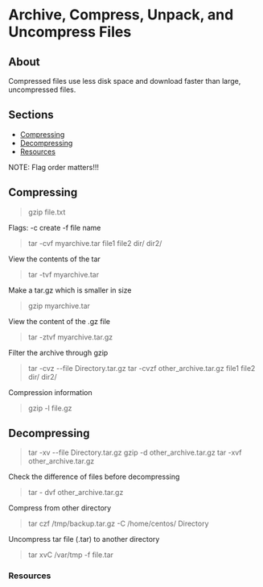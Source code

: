 # Archive, Compress, Unpack, and Uncompress Files

## About

Compressed files use less disk space and download faster than large, uncompressed files.

## Sections

- [Compressing](#Compressing)
- [Decompressing](#Decompressing)
- [Resources](#Resources)

NOTE: Flag order matters!!!

## Compressing

> gzip file.txt

Flags: -c create -f file name
> tar -cvf myarchive.tar file1 file2 dir/ dir2/

View the contents of the tar
> tar -tvf myarchive.tar

Make a tar.gz which is smaller in size
> gzip myarchive.tar

View the content of the .gz file
> tar -ztvf myarchive.tar.gz

Filter the archive through gzip
> tar -cvz --file Directory.tar.gz
> tar -cvzf other_archive.tar.gz  file1 file2 dir/ dir2/

Compression information
> gzip -l file.gz

## Decompressing

> tar -xv --file Directory.tar.gz
> gzip -d other_archive.tar.gz
> tar -xvf other_archive.tar.gz

Check the difference of files before decompressing
> tar - dvf other_archive.tar.gz

Compress from other directory
> tar czf /tmp/backup.tar.gz -C /home/centos/ Directory

Uncompress tar file (.tar) to another directory
> tar xvC /var/tmp -f file.tar

### Resources

